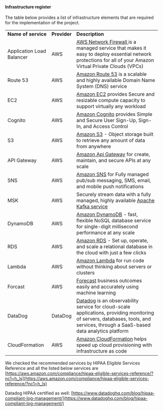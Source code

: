 #### Infrastructure register

The table below provides a list of infrastructure elements that are required for the implementation of the project.


<table>
  <tr>
   <td><strong>Name of service</strong>
   </td>
   <td><strong>Provider</strong>
   </td>
   <td><strong>Description</strong>
   </td>
  </tr>
  <tr>
   <td>Application Load Balancer
   </td>
   <td>AWS
   </td>
   <td><a href="https://aws.amazon.com/network-firewall">AWS Network Firewall </a>is a managed service that makes it easy to deploy essential network protections for all of your Amazon Virtual Private Clouds (VPCs)
   </td>
  </tr>
  <tr>
   <td>Route 53
   </td>
   <td>AWS
   </td>
   <td><a href="https://aws.amazon.com/route53">Amazon Route 53</a> is a scalable and highly available Domain Name System (DNS) service
   </td>
  </tr>
  <tr>
   <td>EC2
   </td>
   <td>AWS
   </td>
   <td><a href="https://aws.amazon.com/ec2">Amazon EC2</a> provides Secure and resizable compute capacity to support virtually any workload
   </td>
  </tr>
  <tr>
   <td>Cognito
   </td>
   <td>AWS
   </td>
   <td><a href="https://aws.amazon.com/cognito">Amazon Cognito</a> provides Simple and Secure User Sign-Up, Sign-In, and Access Control
   </td>
  </tr>
  <tr>
   <td>S3
   </td>
   <td>AWS
   </td>
   <td><a href="https://aws.amazon.com/s3">Amazon S3</a> - Object storage built to retrieve any amount of data from anywhere
   </td>
  </tr>
  <tr>
   <td>API Gateway
   </td>
   <td>AWS
   </td>
   <td><a href="https://aws.amazon.com/api-gateway">Amazon Api Gateway</a> for create, maintain, and secure APIs at any scale
   </td>
  </tr>
  <tr>
   <td>SNS
   </td>
   <td>AWS
   </td>
   <td><a href="https://aws.amazon.com/sns">Amazon SNS</a> for Fully managed pub/sub messaging, SMS, email, and mobile push notifications
   </td>
  </tr>
  <tr>
   <td>MSK
   </td>
   <td>AWS
   </td>
   <td>Securely stream data with a fully managed, highly available <a href="https://aws.amazon.com/msk">Apache Kafka service</a>
   </td>
  </tr>
  <tr>
   <td>DynamoDB
   </td>
   <td>AWS
   </td>
   <td><a href="https://aws.amazon.com/dynamodb">Amazon DynamoDB</a> - fast, flexible NoSQL database service for single-digit millisecond performance at any scale
   </td>
  </tr>
  <tr>
   <td>RDS
   </td>
   <td>AWS
   </td>
   <td><a href="https://aws.amazon.com/rds/">Amazon RDS</a> - Set up, operate, and scale a relational database in the cloud with just a few clicks
   </td>
  </tr>
  <tr>
   <td>Lambda
   </td>
   <td>AWS
   </td>
   <td><a href="https://aws.amazon.com/">Amazon Lambda</a> for run code without thinking about servers or clusters
   </td>
  </tr>
  <tr>
   <td>Forcast
   </td>
   <td>AWS
   </td>
   <td><a href="https://aws.amazon.com/forecast/">Forecast</a> business outcomes easily and accurately using machine learning
   </td>
  </tr>
  <tr>
   <td>DataDog
   </td>
   <td>DataDog
   </td>
   <td><a href="https://www.datadoghq.com/">Datadog</a> is an observability service for cloud-scale applications, providing monitoring of servers, databases, tools, and services, through a SaaS-based data analytics platform
   </td>
  </tr>
  <tr>
   <td>CloudFormation
   </td>
   <td>AWS
   </td>
   <td><a href="https://aws.amazon.com/cloudformation">Amazon CloudFormation</a> helps speed up cloud provisioning with infrastructure as code
   </td>
  </tr>
</table>


We checked the recommended services by HIPAA Eligible Services Reference and all the listed below services are [https://aws.amazon.com/compliance/hipaa-eligible-services-reference/?nc1=h_ls](https://aws.amazon.com/compliance/hipaa-eligible-services-reference/?nc1=h_ls)

Datadog HIPAA certified as well: [https://www.datadoghq.com/blog/hipaa-compliant-log-management/](https://www.datadoghq.com/blog/hipaa-compliant-log-management/)
